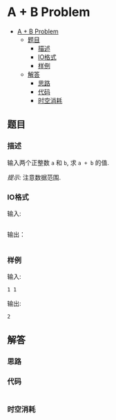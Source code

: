 # A + B Problem

- [A + B Problem](#a--b-problem)
  - [题目](#题目)
    - [描述](#描述)
    - [IO格式](#io格式)
    - [样例](#样例)
  - [解答](#解答)
    - [思路](#思路)
    - [代码](#代码)
    - [时空消耗](#时空消耗)

## 题目

### 描述

输入两个正整数 `a` 和 `b`, 求 `a + b` 的值.

_提示:_ 注意数据范围.

### IO格式

输入:

```

```

输出：

```

```

### 样例

输入:

```
1 1
```

输出:

```
2
```

## 解答

### 思路



### 代码

```C++

```

### 时空消耗

```

```